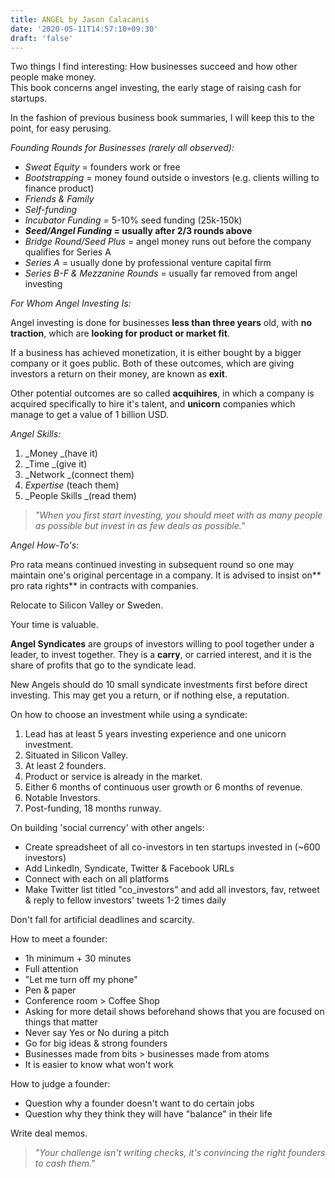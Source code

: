 ```yaml
---
title: ANGEL by Jason Calacanis
date: '2020-05-11T14:57:10+09:30'
draft: 'false'
---
```

Two things I find interesting: How businesses succeed and how other people make money.\
This book concerns angel investing, the early stage of raising cash for startups.

In the fashion of previous business book summaries, I will keep this to the point, for easy perusing.

_Founding Rounds for Businesses (rarely all observed):_

* _Sweat Equity_ = founders work or free
* _Bootstrapping_ = money found outside o investors (e.g. clients willing to finance product)
* _Friends & Family_
* _Self-funding_
* _Incubator Funding =_ 5-10% seed funding (25k-150k)
* **_Seed/Angel Funding_ = usually after 2/3 rounds above**
* _Bridge Round/Seed Plus_ = angel money runs out before the company qualifies for Series A
* _Series A_ = usually done by professional venture capital firm
* _Series B-F & Mezzanine Rounds_ = usually far removed from angel investing

_For Whom Angel Investing Is:_

Angel investing is done for businesses **less than three years** old, with **no traction**, which are **looking for product or market fit**.

If a business has achieved monetization, it is either bought by a bigger company or it goes public. Both of these outcomes, which are giving investors a return on their money, are known as **exit**.

Other potential outcomes are so called **acquihires**, in which a company is acquired specifically to hire it's talent, and **unicorn** companies which manage to get a value of 1 billion USD.

_Angel Skills:_

1. _Money _(have it)
2. _Time _(give it)
3. _Network _(connect them)
4. _Expertise_ (teach them)
5. _People Skills _(read them)

> _"When you first start investing, you should meet with as many people as possible but invest in as few deals as possible."_

_Angel How-To's:_

Pro rata means continued investing in subsequent round so one may maintain one's original percentage in a company. It is advised to insist on** pro rata rights** in contracts with companies.

Relocate to Silicon Valley or Sweden.

Your time is valuable.

**Angel Syndicates** are groups of investors willing to pool together under a leader, to invest together. They is a **carry**, or carried interest, and it is the share of profits that go to the syndicate lead.

New Angels should do 10 small syndicate investments first before direct investing. This may get you a return, or if nothing else, a reputation.

On how to choose an investment while using a syndicate: 

1. Lead has at least 5 years investing experience and one unicorn investment.
2. Situated in Silicon Valley.
3. At least 2 founders.
4. Product or service is already in the market.
5. Either 6 months of continuous user growth or 6 months of revenue.
6. Notable Investors.
7. Post-funding, 18 months runway.

On building 'social currency' with other angels:

* Create spreadsheet of all co-investors in ten startups invested in (~600 investors)
* Add LinkedIn, Syndicate, Twitter & Facebook URLs
* Connect with each on all platforms
* Make Twitter list titled "co_investors" and add all investors, fav, retweet & reply to fellow investors' tweets 1-2 times daily

Don't fall for artificial deadlines and scarcity.

How to meet a founder:

* 1h minimum + 30 minutes
* Full attention
* "Let me turn off my phone"
* Pen & paper
* Conference room > Coffee Shop
* Asking for more detail shows beforehand shows that you are focused on things that matter
* Never say Yes or No during a pitch
* Go for big ideas & strong founders
* Businesses made from bits > businesses made from atoms
* It is easier to know what won't work

How to judge a founder:

* Question why a founder doesn't want to do certain jobs
* Question why they think they will have "balance" in their life

Write deal memos.



> _"Your challenge isn't writing checks, it's convincing the right founders to cash them."_
